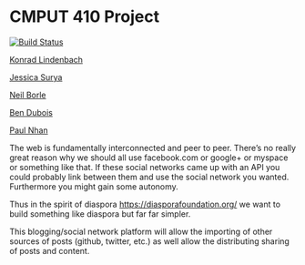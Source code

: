 CMPUT 410 Project
=================

[![Build Status](https://travis-ci.org/CMPUT410W15/cmput410-project.svg?branch=master)](https://travis-ci.org/CMPUT410W15/cmput410-project)

[Konrad Lindenbach](<mailto:klindenb@ualberta.ca>)

[Jessica Surya](<mailto:jsurya@ualberta.ca>)

[Neil Borle](<mailto:nborle@ualberta.ca>)

[Ben Dubois](<mailto:tdubois@ualberta.ca>)

[Paul Nhan](<mailto:pnhan@ualberta.ca>)

The web is fundamentally interconnected and peer to peer. There’s no really great reason why we should all use facebook.com or google+ or myspace or something like that. If these social networks came up with an API you could probably link between them and use the social network you wanted. Furthermore you might gain some autonomy.

Thus in the spirit of diaspora https://diasporafoundation.org/ we want to build something like diaspora but far far simpler.

This blogging/social network platform will allow the importing of other sources of posts (github, twitter, etc.) as well allow the distributing sharing of posts and content.
